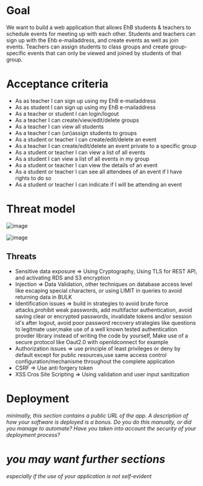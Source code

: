 # Goal

We want to build a web application that allows EhB students & teachers to schedule events for meeting up with each other. Students and teachers can sign up with the Ehb e-mailaddress, and create events as well as join events. Teachers can assign students to class groups and create group-specific events that can only be viewed and joined by students of that group.

# Acceptance criteria

- As as teacher I can sign up using my EhB e-mailaddress
- As as student I can sign up using my EhB e-mailaddress
- As a teacher or student I can login/logout
- As a teacher I can create/view/edit/delete groups
- As a teacher I can view all students
- As a teacher I can (un)assign students to groups
- As a student or teacher I can create/edit/delete an event
- As a teacher I can create/edit/delete an event private to a specific group
- As a student or teacher I can view a list of all events
- As a student I can view a list of all events in my group
- As a student or teacher I can view the details of an event
- As a student or teacher I can see all attendees of an event if I have rights to do so
- As a student or teacher I can indicate if I will be attending an event

# Threat model
![image](https://user-images.githubusercontent.com/21662496/139757528-ff6aef38-4c15-4249-8011-092809ffd583.png)

![image](https://user-images.githubusercontent.com/21662496/139757560-0920c60b-49fd-4fd6-b427-80772bc409ae.png)

## Threats
- Sensitive data exposure   => Using Cryptography, Using TLS for REST API, and activating RDS and S3 encryption
- Injection => Data Validation, other techniques on database access level like escaping special characters, or using LIMIT in queries to avoid returning data in BULK
- Identification issues => build in strategies to avoid brute force attacks,prohibit weak passwords, add multifactor authentication, avoid saving clear or encrypted passwords, invalidate tokens and/or session id's after logout, avoid poor password recovery strategies like questions to legitmate user,make use of a well known tested authentication provder library instead of writing the code by yourself, Make use of a secure protocol like Oaut2.0 with openIdconnect for example
- Authorization issues => use principle of least privileges or deny by default except for public resources,use same access control configuration/mechanisme throughout the complete application
- CSRF => Use anti forgery token
- XSS Cros Site Scripting => Using validation and user input sanitization

# Deployment
*minimally, this section contains a public URL of the app. A description of how your software is deployed is a bonus. Do you do this manually, or did you manage to automate? Have you taken into account the security of your deployment process?*

# *you may want further sections*
*especially if the use of your application is not self-evident*
